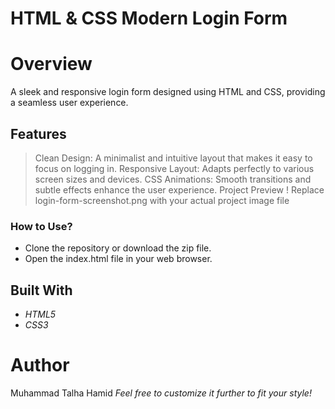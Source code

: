 # HTML & CSS Modern Login Form
# Overview
A sleek and responsive login form designed using HTML and CSS, providing a seamless user experience.
## Features
> Clean Design: A minimalist and intuitive layout that makes it easy to focus on logging in.
> Responsive Layout: Adapts perfectly to various screen sizes and devices.
> CSS Animations: Smooth transitions and subtle effects enhance the user experience.
Project Preview
!
Replace login-form-screenshot.png with your actual project image file
### How to Use?
- Clone the repository or download the zip file.
- Open the index.html file in your web browser.
## Built With
- *HTML5*
- *CSS3*
# Author
Muhammad Talha Hamid
*Feel free to customize it further to fit your style!*
